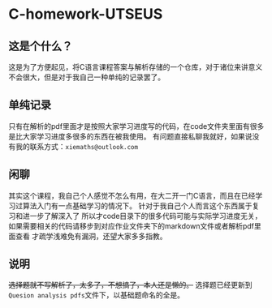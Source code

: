 # C-homework-UTSEUS
## 这是个什么？
  这是为了方便起见，将C语言课程答案与解析存储的一个仓库，对于诸位来讲意义不会很大，但是对于我自己一种单纯的记录罢了。

## 单纯记录
  只有在解析的pdf里面才是按照大家学习进度写的代码，在code文件夹里面有很多是比大家学习进度多很多的东西在被我使用。
  有问题直接私聊我就好，如果说没有我的联系方式：`xiemaths@outlook.com`

## 闲聊
  其实这个课程，我自己个人感觉不怎么有用，在大二开一门C语言，而且在已经学习过算法入门有一点基础学习的情况下。
  针对于我自己个人而言这个东西属于复习和进一步了解深入了
  所以才code目录下的很多代码可能与实际学习进度无关，如果需要相关的代码请移步到对应作业文件夹下的markdown文件或者解析pdf里面查看
  才疏学浅难免有漏洞，还望大家多多指教。
  
## 说明
  ~~选择题就不写解析了，太多了，不想搞了，本人还是懒的。~~
  选择题已经更新到`Quesion analysis pdfs`文件下，以基础题命名的全是。